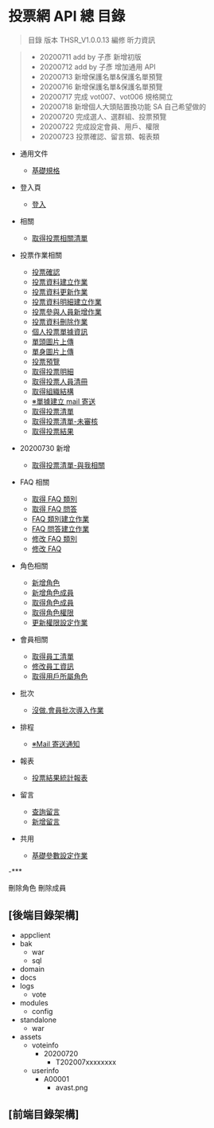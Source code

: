 # 投票網 API 總 目錄

> 目錄
> 版本 THSR_V1.0.0.13
> 編修 昕力資訊

> - 20200711 add by 子彥 新增初版
> - 20200712 add by 子彥 增加通用 API
> - 20200713 新增保護名單&保護名單預覽
> - 20200716 新增保護名單&保護名單預覽
> - 20200717 完成 vot007、vot006 規格開立
> - 20200718 新增個人大頭貼置換功能 SA 自己希望做的
> - 20200720 完成選人、選群組、投票預覽
> - 20200722 完成設定會員、用戶、權限
> - 20200723 投票確認、留言類、報表類

- 通用文件

  - [基礎規格](./投票網/通用)

- 登入頁

  - [登入](./投票網/登入)

- 相關

  - [取得投票相關清單](./投票網/取得投票清單)

- 投票作業相關

  - [投票確認](./投票網/投票確認)
  - [投票資料建立作業](./投票網/投票資料建立作業)
  - [投票資料更新作業](./投票網/投票資料更新作業)
  - [投票資料明細建立作業](./投票網/投票資料明細建立作業)
  - [投票參與人員新增作業](./投票網/投票參與人員新增作業)
  - [投票資料刪除作業](./投票網/投票資料刪除作業)
  - [個人投票單據資訊](./投票網/個人投票單據資訊)
  - [單頭圖片上傳](./投票網/單頭圖片上傳)
  - [單身圖片上傳](./投票網/單身圖片上傳)
  - [投票預覽](./投票網/投票預覽)
  - [取得投票明細](./投票網/取得投票明細)
  - [取得投票人員清冊](./投票網/取得投票人員清冊)
  - [取得組織結構](./投票網/取得組織結構)
  - [※單據建立 mail 寄送](./投票網/_單據建立mail寄送)
  - [取得投票清單](./投票網/取得投票清單)
  - [取得投票清單-未審核](./投票網/取得投票清單-未審核)
  - [取得投票結果](./投票網/取得投票結果)
- 20200730 新增
  - [取得投票清單-與我相關](./投票網/取得投票清單-與我相關)

- FAQ 相關

  - [取得 FAQ 類別](./投票網/取得FAQ類別)
  - [取得 FAQ 問答](./投票網/取得FAQ問答)
  - [FAQ 類別建立作業](./投票網/FAQ類別建立作業)
  - [FAQ 問答建立作業](./投票網/FAQ問答建立作業)
  - [修改 FAQ 類別](./投票網/修改FAQ類別)
  - [修改 FAQ](./投票網/修改FAQ)

- 角色相關

  - [新增角色](./投票網/新增角色)
  - [新增角色成員](./投票網/新增角色成員)
  - [取得角色成員](./投票網/取得角色成員)
  - [取得角色權限](./投票網/取得角色權限)
  - [更新權限設定作業](./投票網/更新權限設定作業)

- 會員相關

  - [取得員工清單](./投票網/取得員工清單)
  - [修改員工資訊](./投票網/修改員工資訊)
  - [取得用戶所屬角色](./投票網/取得用戶所屬角色)

- 批次

  - [沒做.會員批次導入作業](./投票網/會員批次導入作業)

- 排程

  - [※Mail 寄送通知](./投票網/Mail寄送通知)

- 報表

  - [投票結果統計報表](./投票網/取得投票結果)

- 留言
  - [查詢留言](./投票網/查詢留言)
  - [新增留言](./投票網/新增留言)

- 共用
  - [基礎參數設定作業](./投票網/基礎參數設定作業)  

-***

刪除角色
刪除成員

## [後端目錄架構]
- appclient
- bak
	- war
	- sql
- domain
- docs
- logs
	- vote
- modules
	- config
- standalone
	- war
- assets
	- voteinfo
		- 20200720
			- T202007xxxxxxxx
	- userinfo
		- A00001
			- avast.png


## [前端目錄架構]

